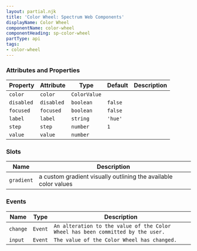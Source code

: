 ```yaml
---
layout: partial.njk
title: 'Color Wheel: Spectrum Web Components'
displayName: Color Wheel
componentName: color-wheel
componentHeading: sp-color-wheel
partType: api
tags:
- color-wheel
---
```


### Attributes and Properties

<div class="table-container">
<table class="spectrum-Table spectrum-Table--sizeM">
<thead class="spectrum-Table-head">
<tr>

<th class="spectrum-Table-headCell">
Property
</th>

<th class="spectrum-Table-headCell">
Attribute
</th>

<th class="spectrum-Table-headCell">
Type
</th>

<th class="spectrum-Table-headCell">
Default
</th>

<th class="spectrum-Table-headCell">
Description
</th>

</tr>
</thead>
<tbody class="spectrum-Table-body">

<tr class="spectrum-Table-row" id="attributes and properties_color" data-name="Property" data-value="color">

<td class="spectrum-Table-cell">
<code>color</code>
</td>

<td class="spectrum-Table-cell">
<code>color</code>
</td>

<td class="spectrum-Table-cell">
<code>ColorValue</code>
</td>

<td class="spectrum-Table-cell">
<code></code>
</td>

<td class="spectrum-Table-cell">

</td>

</tr>

<tr class="spectrum-Table-row" id="attributes and properties_disabled" data-name="Property" data-value="disabled">

<td class="spectrum-Table-cell">
<code>disabled</code>
</td>

<td class="spectrum-Table-cell">
<code>disabled</code>
</td>

<td class="spectrum-Table-cell">
<code>boolean</code>
</td>

<td class="spectrum-Table-cell">
<code>false</code>
</td>

<td class="spectrum-Table-cell">

</td>

</tr>

<tr class="spectrum-Table-row" id="attributes and properties_focused" data-name="Property" data-value="focused">

<td class="spectrum-Table-cell">
<code>focused</code>
</td>

<td class="spectrum-Table-cell">
<code>focused</code>
</td>

<td class="spectrum-Table-cell">
<code>boolean</code>
</td>

<td class="spectrum-Table-cell">
<code>false</code>
</td>

<td class="spectrum-Table-cell">

</td>

</tr>

<tr class="spectrum-Table-row" id="attributes and properties_label" data-name="Property" data-value="label">

<td class="spectrum-Table-cell">
<code>label</code>
</td>

<td class="spectrum-Table-cell">
<code>label</code>
</td>

<td class="spectrum-Table-cell">
<code>string</code>
</td>

<td class="spectrum-Table-cell">
<code>'hue'</code>
</td>

<td class="spectrum-Table-cell">

</td>

</tr>

<tr class="spectrum-Table-row" id="attributes and properties_step" data-name="Property" data-value="step">

<td class="spectrum-Table-cell">
<code>step</code>
</td>

<td class="spectrum-Table-cell">
<code>step</code>
</td>

<td class="spectrum-Table-cell">
<code>number</code>
</td>

<td class="spectrum-Table-cell">
<code>1</code>
</td>

<td class="spectrum-Table-cell">

</td>

</tr>

<tr class="spectrum-Table-row" id="attributes and properties_value" data-name="Property" data-value="value">

<td class="spectrum-Table-cell">
<code>value</code>
</td>

<td class="spectrum-Table-cell">
<code>value</code>
</td>

<td class="spectrum-Table-cell">
<code>number</code>
</td>

<td class="spectrum-Table-cell">
<code></code>
</td>

<td class="spectrum-Table-cell">

</td>

</tr>

</tbody>
</table>
</div>
    

### Slots

<div class="table-container">
<table class="spectrum-Table spectrum-Table--sizeM">
<thead class="spectrum-Table-head">
<tr>

<th class="spectrum-Table-headCell">
Name
</th>

<th class="spectrum-Table-headCell">
Description
</th>

</tr>
</thead>
<tbody class="spectrum-Table-body">

<tr class="spectrum-Table-row" id="slots_gradient" data-name="Slot name" data-value="gradient">

<td class="spectrum-Table-cell">
<code>gradient</code>
</td>

<td class="spectrum-Table-cell">
a custom gradient visually outlining the available color values
</td>

</tr>

</tbody>
</table>
</div>
    

### Events

<div class="table-container">
<table class="spectrum-Table spectrum-Table--sizeM">
<thead class="spectrum-Table-head">
<tr>

<th class="spectrum-Table-headCell">
Name
</th>

<th class="spectrum-Table-headCell">
Type
</th>

<th class="spectrum-Table-headCell">
Description
</th>

</tr>
</thead>
<tbody class="spectrum-Table-body">

<tr class="spectrum-Table-row" id="events_change" data-name="Event name" data-value="change">

<td class="spectrum-Table-cell">
<code>change</code>
</td>

<td class="spectrum-Table-cell">
<code>Event</code>
</td>

<td class="spectrum-Table-cell">
<code>An alteration to the value of the Color Wheel has been committed by the user.</code>
</td>

</tr>

<tr class="spectrum-Table-row" id="events_input" data-name="Event name" data-value="input">

<td class="spectrum-Table-cell">
<code>input</code>
</td>

<td class="spectrum-Table-cell">
<code>Event</code>
</td>

<td class="spectrum-Table-cell">
<code>The value of the Color Wheel has changed.</code>
</td>

</tr>

</tbody>
</table>
</div>
    
